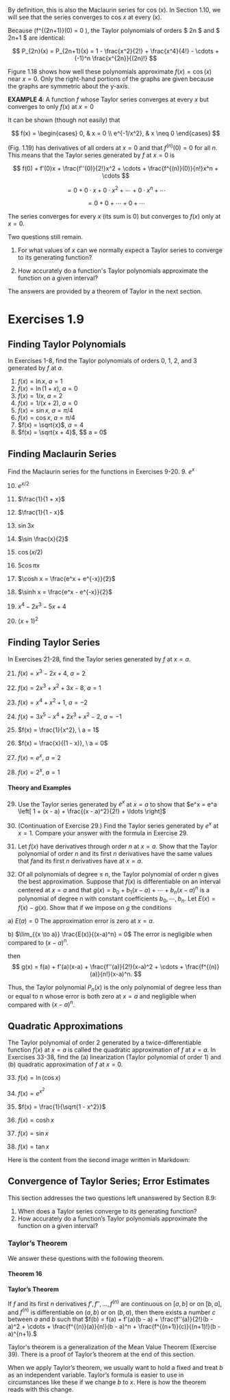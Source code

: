 
By definition, this is also the Maclaurin series for cos \(x\). In Section 1.10, we will see that the series converges to cos $x$ at every \(x\).

Because \(f^{(2n+1)}(0) = 0 \), the Taylor polynomials of orders $ 2n $ and $ 2n+1 $ are identical:

$$ P_{2n}(x) = P_{2n+1}(x) = 1 - \frac{x^2}{2!} + \frac{x^4}{4!} - \cdots + (-1)^n \frac{x^{2n}}{(2n)!} $$

Figure 1.18 shows how well these polynomials approximate $f(x) = \cos(x)$ near $x = 0$. Only the right-hand portions of the graphs are given because the graphs are symmetric about the y-axis.

**EXAMPLE 4**: A function $f$ whose Taylor series converges at every $x$ but converges to only  $f(x)$ at $x = 0$

It can be shown (though not easily) that

$$ f(x) = \begin{cases} 
0, & x = 0 \\ 
e^{-1/x^2}, & x \neq 0 
\end{cases} $$

(Fig. 1.19) has derivatives of all orders at $x = 0$ and that $f^{(n)}(0) = 0$ for all $n$. This means that the Taylor series generated by $f$ at $x = 0$ is

$$
f(0) + f'(0)x + \frac{f''(0)}{2!}x^2 + \cdots + \frac{f^{(n)}(0)}{n!}x^n + \cdots 
$$

 $$
 = 0 + 0 \cdot x + 0 \cdot x^2 + \cdots + 0 \cdot x^n + \cdots 
 $$

 $$
 = 0 + 0 + \cdots + 0 + \cdots
 $$

The series converges for every $x$ (its sum is 0) but converges to $f(x)$ only at $x = 0$.

Two questions still remain.

1. For what values of $x$ can we normally expect a Taylor series to converge to its generating function?

2. How accurately do a function's Taylor polynomials approximate the function on a given interval?

The answers are provided by a theorem of Taylor in the next section.

# Exercises 1.9

## Finding Taylor Polynomials

In Exercises 1-8, find the Taylor polynomials of orders 0, 1, 2, and 3 generated by $f$ at $a$.

1. $f(x) = \ln x$, $a = 1$
2. $f(x) = \ln (1 + x)$, $a = 0$
3. $f(x) = 1/x$, $a = 2$
4. $f(x) = 1/(x + 2)$, $a = 0$
5. $f(x) = \sin x$, $a = \pi/4$
6. $f(x) = \cos x$, $a = \pi/4$
7. $f(x) = \sqrt{x}$, $a = 4$
8. $f(x) = \sqrt{x + 4}$, $$ a = 0$

## Finding Maclaurin Series
Find the Maclaurin series for the functions in Exercises 9-20.
9. $e^x$

10. $e^{x / 2}$

11. $\frac{1}{1 + x}$

12. $\frac{1}{1 - x}$

13. $\sin 3x$

14. $\sin \frac{x}{2}$

15. $\cos (x / 2)$

16. $5 \cos \pi x$

17. $\cosh x = \frac{e^x + e^{-x}}{2}$

18. $\sinh x = \frac{e^x - e^{-x}}{2}$

19. $x^4 - 2x^3 - 5x + 4$

20. $(x + 1)^2$

## Finding Taylor Series
In Exercises 21-28, find the Taylor series generated by $f$ at $x = a$.

21. $f(x) = x^3 - 2x + 4, \ a = 2$

22. $f(x) = 2x^3 + x^2 + 3x - 8, \ a = 1$

23. $f(x) = x^4 + x^2 + 1, \ a = -2$

24. $f(x) = 3x^5 - x^4 + 2x^3 + x^2 - 2, \ a = -1$

25. $f(x) = \frac{1}{x^2}, \ a = 1$

26. $f(x) = \frac{x}{(1 - x)}, \ a = 0$

27. $f(x) = e^x, \ a = 2$

28. $f(x) = 2^x, \ a = 1$

#### Theory and Examples
29. Use the Taylor series generated by $e^x$ at $x = a$ to show that 
$e^x = e^a \left[ 1 + (x - a) + \frac{(x - a)^2}{2!} + \ldots \right]$

30. (Continuation of Exercise 29.) Find the Taylor series generated by $e^x$ at $x = 1$. Compare your answer with the formula in Exercise 29.

31. Let $f(x)$ have derivatives through order $n$ at $x = a$. Show that the Taylor polynomial of order $n$ and its first $n$ derivatives have the same values that $f$and its first $n$ derivatives have at $x = a$.


32. Of all polynomials of degree ≤ n, the Taylor polynomial of order n gives the best approximation. Suppose that $f(x)$ is differentiable on an interval centered at $x = a$ and that $g(x) = b_0 + b_1(x-a) + \cdots + b_n(x-a)^n$ is a polynomial of degree n with constant coefficients $b_0, \cdots, b_n$. Let $E(x) = f(x) - g(x)$. Show that if we impose on $g$ the conditions

a) $E(a) = 0$     The approximation error is zero at $x = a$.

b) $\lim_{{x \to a}} \frac{E(x)}{(x-a)^n} = 0$  The error is negligible when compared to $(x-a)^n$.

then
$$ g(x) = f(a) + f'(a)(x-a) + \frac{f''(a)}{2!}(x-a)^2 + \cdots + \frac{f^{(n)}(a)}{n!}(x-a)^n. $$

Thus, the Taylor polynomial $P_n(x)$ is the only polynomial of degree less than or equal to n whose error is both zero at $x = a$ and negligible when compared with $(x-a)^n$.

## Quadratic Approximations

The Taylor polynomial of order 2 generated by a twice-differentiable function $f(x)$ at $x = a$ is called the quadratic approximation of $f$ at $x = a$. In Exercises 33-38, find the (a) linearization (Taylor polynomial of order 1) and (b) quadratic approximation of $f$ at $x = 0$.

33. $f(x) = \ln(\cos x)$ 

34. $f(x) = e^{x^2}$

35. $f(x) = \frac{1}{\sqrt{1 - x^2}}$

36. $f(x) = \cosh x$

37. $f(x) = \sin x$

38. $f(x) = \tan x$

Here is the content from the second image written in Markdown:


## Convergence of Taylor Series; Error Estimates

This section addresses the two questions left unanswered by Section 8.9:

1. When does a Taylor series converge to its generating function?
2. How accurately do a function’s Taylor polynomials approximate the function on a given interval?

### Taylor’s Theorem

We answer these questions with the following theorem.

#### Theorem 16
**Taylor’s Theorem**

If $f$ and its first $n$ derivatives $f', f'', \ldots, f^{(n)}$ are continuous on $[a, b]$ or on $[b, a]$, and $f^{(n)}$ is differentiable on $(a, b)$ or on $(b, a)$, then there exists a number $c$ between $a$ and $b$ such that
$f(b) = f(a) + f'(a)(b - a) + \frac{f''(a)}{2!}(b - a)^2 + \cdots + \frac{f^{(n)}(a)}{n!}(b - a)^n + \frac{f^{(n+1)}(c)}{(n+1)!}(b - a)^{n+1}.$

Taylor's theorem is a generalization of the Mean Value Theorem (Exercise 39). There is a proof of Taylor’s theorem at the end of this section.

When we apply Taylor’s theorem, we usually want to hold a fixed and treat $b$ as an independent variable. Taylor’s formula is easier to use in circumstances like these if we change $b$ to $x$. Here is how the theorem reads with this change.
